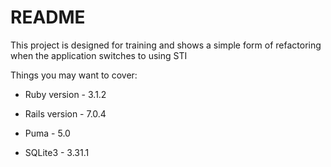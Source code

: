 # README

This project is designed for training and shows a simple form of refactoring when the application switches to using STI

Things you may want to cover:

* Ruby version - 3.1.2

* Rails version - 7.0.4

* Puma - 5.0

* SQLite3 - 3.31.1 

